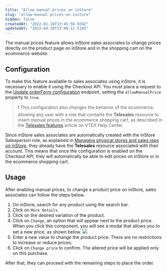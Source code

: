 ```yaml
---
title: "Allow manual prices on inStore"
slug: "allow-manual-prices-on-instore"
hidden: false
createdAt: "2022-01-10T13:45:56.934Z"
updatedAt: "2022-04-28T23:00:12.510Z"
---
```


The manual prices feature allows inStore sales associates to change prices directly on the product page on inStore and in the shopping cart on the ecommerce website.

## Configuration

To make this feature available to sales associates using inStore, it is necessary to enable it using the Checkout API. You must place a request to the [Update orderForm configuration](https://developers.vtex.com/vtex-rest-api/reference/updateorderformconfiguration) endpoint, setting the `allowManualPrice` property to `true`.

> ❗ This configuration also changes the behavior of the ecommerce, allowing any user with a role that contains the **Telesales** resource to insert manual prices in the ecommerce shopping cart, as described in the [Telesales features](https://help.vtex.com/en/tutorial/telesales-features--UqhiccIRIK2KD0OqkzJaS#manual-pricing) article on VTEX Help Center.

Since inStore sales associates are automatically created with the inStore Salesperson role, as explained in [Managing physical stores and sales reps on inStore](https://help.vtex.com/en/tracks/instore-getting-started-and-setting-up--zav76TFEZlAjnyBVL5tRc/5PSjRstg7UU4lOm0s8aqKN), they already have the **Telesales** resource associated with their account. This means that once the configuration is enabled on the Checkout API, they will automatically be able to edit prices on inStore or in the ecommerce shopping cart.

## Usage

After enabling manual prices, to change a product price on inStore, sales associates can follow the steps below.

1. On inStore, search for any product using the search bar.
2. Click on `More details`.
3. Click on the desired variation of the product.
4. Click on `Change`, an option that will appear next to the product price. When you click this component, you will see a modal that allows you to set a new price, as shown below.
   ![](https://cdn.jsdelivr.net/gh/vtexdocs/dev-portal-content@main/images/allow-manual-prices-on-instore-0.png)
5. Enter a new value to change the product price. There are no restrictions to increase or reduce prices.
6. Click on `Change price` to confirm. The altered price will be applied only on this purchase.

After that, they can proceed with the remaining steps to place the order.
